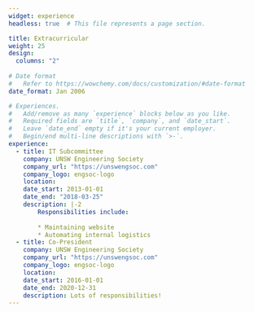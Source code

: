 ```yaml
---
widget: experience
headless: true  # This file represents a page section.

title: Extracurricular
weight: 25
design:
  columns: "2"
  
# Date format
#   Refer to https://wowchemy.com/docs/customization/#date-format
date_format: Jan 2006

# Experiences.
#   Add/remove as many `experience` blocks below as you like.
#   Required fields are `title`, `company`, and `date_start`.
#   Leave `date_end` empty if it's your current employer.
#   Begin/end multi-line descriptions with `>-`.
experience:
  - title: IT Subcommittee
    company: UNSW Engineering Society
    company_url: "https://unswengsoc.com"
    company_logo: engsoc-logo
    location: 
    date_start: 2013-01-01
    date_end: "2018-03-25"
    description: |-2
        Responsibilities include:
        
        * Maintaining website
        * Automating internal logistics
  - title: Co-President
    company: UNSW Engineering Society
    company_url: "https://unswengsoc.com"
    company_logo: engsoc-logo
    location: 
    date_start: 2016-01-01
    date_end: 2020-12-31
    description: Lots of responsibilities!
---
```

